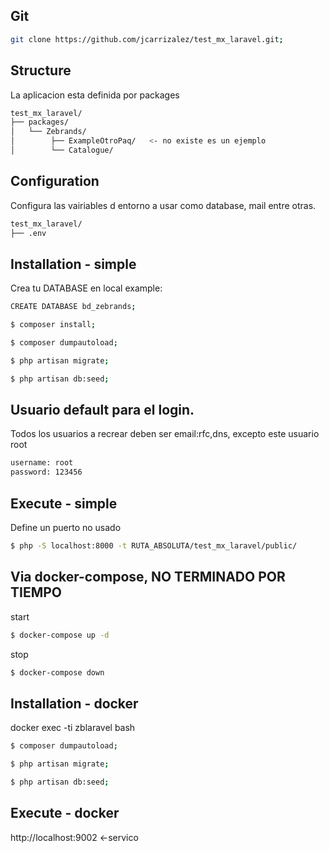 ## Git
```bash
git clone https://github.com/jcarrizalez/test_mx_laravel.git;
```

## Structure

La aplicacion esta definida por packages 
```bash
test_mx_laravel/
├── packages/
│ 	└── Zebrands/
│        ├── ExampleOtroPaq/   <- no existe es un ejemplo
│        └── Catalogue/
```


## Configuration
Configura las vairiables d entorno a usar como database, mail entre otras.
```bash
test_mx_laravel/
├── .env
```

## Installation - simple

Crea tu DATABASE en local example:

```bash
CREATE DATABASE bd_zebrands;
```

```bash
$ composer install; 
```
```bash
$ composer dumpautoload; 
```
```bash
$ php artisan migrate;
```
```bash
$ php artisan db:seed; 
```

## Usuario default para el login.
Todos los usuarios a recrear deben ser email:rfc,dns, excepto este usuario root
```bash
username: root
password: 123456
```

## Execute - simple

Define un puerto no usado
```bash
$ php -S localhost:8000 -t RUTA_ABSOLUTA/test_mx_laravel/public/
```

## Via docker-compose, NO TERMINADO POR TIEMPO

start
```bash
$ docker-compose up -d
```
stop
```bash
$ docker-compose down
```

## Installation - docker

docker exec -ti zblaravel bash
```bash
$ composer dumpautoload; 
```
```bash
$ php artisan migrate;
```
```bash
$ php artisan db:seed; 
```

## Execute - docker

http://localhost:9002 <-servico
